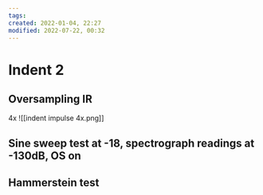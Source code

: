 ```yaml
---
tags: 
created: 2022-01-04, 22:27
modified: 2022-07-22, 00:32
---
```


# Indent 2

## Oversampling IR
4x
![[indent impulse 4x.png]]

## Sine sweep test at -18, spectrograph readings at -130dB, OS on

## Hammerstein test